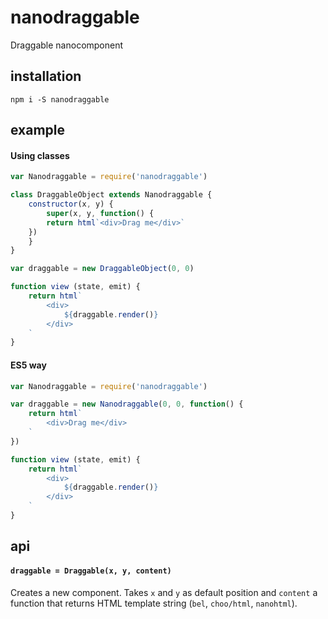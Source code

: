 # nanodraggable
Draggable nanocomponent

## installation
```
npm i -S nanodraggable
```

## example
#### Using classes
```javascript
var Nanodraggable = require('nanodraggable')

class DraggableObject extends Nanodraggable {
    constructor(x, y) {
    	super(x, y, function() {
	    return html`<div>Drag me</div>`
	})
    }
}

var draggable = new DraggableObject(0, 0)

function view (state, emit) {
    return html`
        <div>
            ${draggable.render()}
        </div>
    `
}
```

#### ES5 way
```javascript
var Nanodraggable = require('nanodraggable')

var draggable = new Nanodraggable(0, 0, function() {
    return html`
        <div>Drag me</div>
    `
})

function view (state, emit) {
    return html`
        <div>
            ${draggable.render()}
        </div>
    `
}
```

## api
#### ```draggable = Draggable(x, y, content)```
Creates a new component. Takes ```x``` and ```y``` as default position and ```content``` a function that returns HTML template string (```bel```, ```choo/html```, ```nanohtml```).
